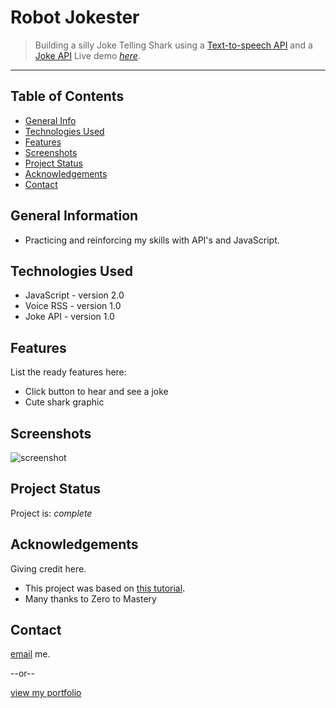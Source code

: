 # Robot Jokester
> Building a silly Joke Telling Shark using a [Text-to-speech API](http://www.voicerss.org/) and a [Joke API](https://sv443.net/jokeapi/v2/)
> Live demo [_here_](https://codelikeagirl29.github.io/robot-jokes/).

---

## Table of Contents
* [General Info](#general-information)
* [Technologies Used](#technologies-used)
* [Features](#features)
* [Screenshots](#screenshots)
* [Project Status](#project-status)
* [Acknowledgements](#acknowledgements)
* [Contact](#contact)


## General Information
- Practicing and reinforcing my skills with API's and JavaScript.


## Technologies Used
- JavaScript - version 2.0
- Voice RSS - version 1.0
- Joke API - version 1.0


## Features
List the ready features here:
- Click button to hear and see a joke
- Cute shark graphic


## Screenshots
![screenshot](https://res.cloudinary.com/codelikeagirl29/image/upload/v1680187334/projects/Joke-Teller_v45fmo.png)


## Project Status
Project is:  _complete_ 


## Acknowledgements
Giving credit here.
- This project was based on [this tutorial](https://www.udemy.com/course/javascript-web-projects-to-build-your-portfolio-resume/learn/lecture/19399930#overview).
- Many thanks to Zero to Mastery


## Contact
[email](mailto:codelikeagirl91@gmail.com) me.

--or--

<a href="http://lindseyk.dev">view my portfolio</a>
